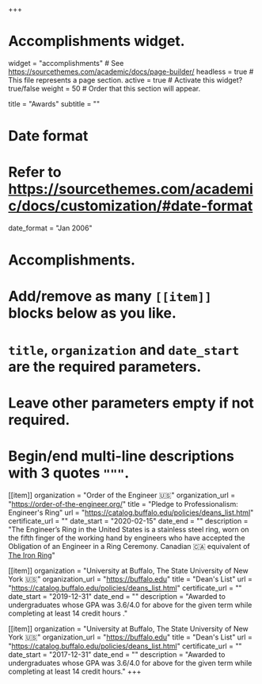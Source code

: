 +++
# Accomplishments widget.
widget = "accomplishments"  # See https://sourcethemes.com/academic/docs/page-builder/
headless = true  # This file represents a page section.
active = true  # Activate this widget? true/false
weight = 50  # Order that this section will appear.

title = "Awards"
subtitle = ""

# Date format
#   Refer to https://sourcethemes.com/academic/docs/customization/#date-format
date_format = "Jan 2006"

# Accomplishments.
#   Add/remove as many `[[item]]` blocks below as you like.
#   `title`, `organization` and `date_start` are the required parameters.
#   Leave other parameters empty if not required.
#   Begin/end multi-line descriptions with 3 quotes `"""`.

[[item]]
  organization = "Order of the Engineer 🇺🇸"
  organization_url = "https://order-of-the-engineer.org/"
  title = "Pledge to Professionalism: Engineer's Ring"
  url = "https://catalog.buffalo.edu/policies/deans_list.html"
  certificate_url = ""
  date_start = "2020-02-15"
  date_end = ""
  description = "The Engineer’s Ring in the United States is a stainless steel ring, worn on the fifth finger of the working hand by engineers who have accepted the Obligation of an Engineer in a Ring Ceremony. Canadian 🇨🇦 equivalent of [The Iron Ring](https://ironring.ca)"

[[item]]
  organization = "University at Buffalo, The State University of New York 🇺🇸"
  organization_url = "https://buffalo.edu"
  title = "Dean's List"
  url = "https://catalog.buffalo.edu/policies/deans_list.html"
  certificate_url = ""
  date_start = "2019-12-31"
  date_end = ""
  description = "Awarded to undergraduates whose GPA was 3.6/4.0 for above for the given term while completing at least 14 credit hours ."

  [[item]]
    organization = "University at Buffalo, The State University of New York 🇺🇸"
    organization_url = "https://buffalo.edu"
    title = "Dean's List"
    url = "https://catalog.buffalo.edu/policies/deans_list.html"
    certificate_url = ""
    date_start = "2017-12-31"
    date_end = ""
    description = "Awarded to undergraduates whose GPA was 3.6/4.0 for above for the given term while completing at least 14 credit hours."
+++
